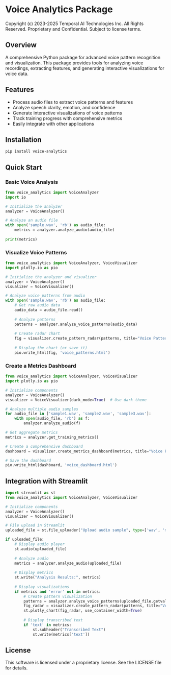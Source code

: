 # Voice Analytics Package

Copyright (c) 2023-2025 Temporal AI Technologies Inc. All Rights Reserved.
Proprietary and Confidential. Subject to license terms.

## Overview

A comprehensive Python package for advanced voice pattern recognition and visualization. This package provides tools for analyzing voice recordings, extracting features, and generating interactive visualizations for voice data.

## Features

- Process audio files to extract voice patterns and features
- Analyze speech clarity, emotion, and confidence
- Generate interactive visualizations of voice patterns
- Track training progress with comprehensive metrics
- Easily integrate with other applications

## Installation

```bash
pip install voice-analytics
```

## Quick Start

### Basic Voice Analysis

```python
from voice_analytics import VoiceAnalyzer
import io

# Initialize the analyzer
analyzer = VoiceAnalyzer()

# Analyze an audio file
with open('sample.wav', 'rb') as audio_file:
    metrics = analyzer.analyze_audio(audio_file)
    
print(metrics)
```

### Visualize Voice Patterns

```python
from voice_analytics import VoiceAnalyzer, VoiceVisualizer
import plotly.io as pio

# Initialize the analyzer and visualizer
analyzer = VoiceAnalyzer()
visualizer = VoiceVisualizer()

# Analyze voice patterns from audio
with open('sample.wav', 'rb') as audio_file:
    # Get raw audio data
    audio_data = audio_file.read()
    
    # Analyze patterns
    patterns = analyzer.analyze_voice_patterns(audio_data)
    
    # Create radar chart
    fig = visualizer.create_pattern_radar(patterns, title="Voice Pattern Analysis")
    
    # Display the chart (or save it)
    pio.write_html(fig, 'voice_patterns.html')
```

### Create a Metrics Dashboard

```python
from voice_analytics import VoiceAnalyzer, VoiceVisualizer
import plotly.io as pio

# Initialize components
analyzer = VoiceAnalyzer()
visualizer = VoiceVisualizer(dark_mode=True)  # Use dark theme

# Analyze multiple audio samples
for audio_file in ['sample1.wav', 'sample2.wav', 'sample3.wav']:
    with open(audio_file, 'rb') as f:
        analyzer.analyze_audio(f)

# Get aggregate metrics
metrics = analyzer.get_training_metrics()

# Create a comprehensive dashboard
dashboard = visualizer.create_metrics_dashboard(metrics, title="Voice Performance")

# Save the dashboard
pio.write_html(dashboard, 'voice_dashboard.html')
```

## Integration with Streamlit

```python
import streamlit as st
from voice_analytics import VoiceAnalyzer, VoiceVisualizer

# Initialize components
analyzer = VoiceAnalyzer()
visualizer = VoiceVisualizer()

# File upload in Streamlit
uploaded_file = st.file_uploader("Upload audio sample", type=['wav', 'mp3'])

if uploaded_file:
    # Display audio player
    st.audio(uploaded_file)
    
    # Analyze audio
    metrics = analyzer.analyze_audio(uploaded_file)
    
    # Display metrics
    st.write("Analysis Results:", metrics)
    
    # Display visualizations
    if metrics and 'error' not in metrics:
        # Create pattern visualization
        patterns = analyzer.analyze_voice_patterns(uploaded_file.getvalue())
        fig_radar = visualizer.create_pattern_radar(patterns, title="Voice Pattern Analysis")
        st.plotly_chart(fig_radar, use_container_width=True)
        
        # Display transcribed text
        if 'text' in metrics:
            st.subheader("Transcribed Text")
            st.write(metrics['text'])
```

## License

This software is licensed under a proprietary license. See the LICENSE file for details.
